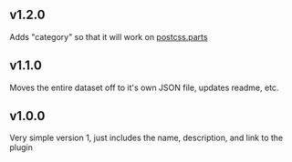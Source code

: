 ## v1.2.0
Adds "category" so that it will work on [postcss.parts](http://postcss.parts)

## v1.1.0
Moves the entire dataset off to it's own JSON file, updates readme, etc.

## v1.0.0
Very simple version 1, just includes the name, description, and link to the plugin